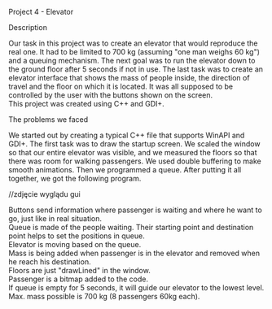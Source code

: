 Project 4 - Elevator

Description

Our task in this project was to create an elevator that would reproduce the real one. It had to be limited to 700 kg (assuming "one man weighs 60 kg") and a queuing mechanism. The next goal was to run the elevator down to the ground floor after 5 seconds if not in use. The last task was to create an elevator interface that shows the mass of people inside, the direction of travel and the floor on which it is located. It was all supposed to be controlled by the user with the buttons shown on the screen. <br/>
This project was created using C++ and GDI+.

The problems we faced

We started out by creating a typical C++ file that supports WinAPI and GDI+.
The first task was to draw the startup screen. We scaled the window so that our entire elevator was visible, and we measured the floors so that there was room for walking passengers. We used double buffering to make smooth animations. Then we programmed a queue. 
After putting it all together, we got the following program.

//zdjęcie wyglądu gui

Buttons send information where passenger is waiting and where he want to go, just like in real situation. <br/>
Queue is made of the people waiting. Their starting point and destination point helps to set the positions in queue. <br/>
Elevator is moving based on the queue. <br/>
Mass is being added when passenger is in the elevator and removed when he reach his destination. <br/>
Floors are just "drawLined" in the window. <br/>
Passenger is a bitmap added to the code. <br/>
If queue is empty for 5 seconds, it will guide our elevator to the lowest level. <br/>
Max. mass possible is 700 kg (8 passengers 60kg each). <br/>
